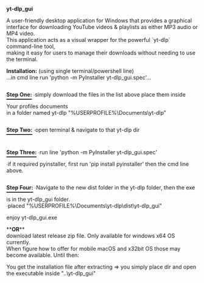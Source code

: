 
<b>yt-dlp_gui</b><br/>
<p>
A user-friendly desktop application for Windows that provides a graphical interface for downloading 
YouTube videos &amp; playlists as either MP3 audio or MP4 video. <br/>
This application acts as a visual wrapper for the powerful `yt-dlp` command-line tool, <br/>
making it easy for users to manage their downloads without needing to use the terminal.
<p/>

<b>Installation:</b> (using single terminal/powershell line)<br/>
...in cmd line run 'python -m PyInstaller yt-dlp_gui.spec'...<br/>
<p style="position: relative; display: inline-block;">
  <b>Step One:</b>
  <span style="position: absolute; left: 0; bottom: -5px; width: 100%; height: 2px; background-color: black;"></span><br/>
</p>
∙simply download the files in the list above place them inside Your profiles documents<br/> 
in a folder named yt-dlp "%USERPROFILE%\Documents\yt-dlp"<br/>
</p>

<p style="position: relative; display: inline-block;">
  <b>Step Two:</b>
  <span style="position: absolute; left: 0; bottom: -5px; width: 100%; height: 2px; background-color: black;"></span><br/>
</p>
∙open terminal & navigate to that yt-dlp dir<br/>
</p>

<p style="position: relative; display: inline-block;">
  <b>Step Three:</b>
  <span style="position: absolute; left: 0; bottom: -5px; width: 100%; height: 2px; background-color: black;"></span><br/>
</p>
∙run line 'python -m PyInstaller yt-dlp_gui.spec'<br/>
∙if it required pyinstaller, first run 'pip install pyinstaller' then the cmd line above.<br/>
</p>

<p style="position: relative; display: inline-block;">
  <b>Step Four:</b>
  <span style="position: absolute; left: 0; bottom: -5px; width: 100%; height: 2px; background-color: black;"></span><br/>
</p>
∙Navigate to the new dist folder in the yt-dlp folder, then the exe is in the yt-dlp_gui folder.<br/>
∙placed "%USERPROFILE%\Documents\yt-dlp\dist\yt-dlp_gui"<br/>
<p/>
enjoy yt-dlp_gui.exe<br/>
</p>
**<b>OR</b>** <br/>
download latest release zip file. Only available for windows x64 OS currently. <br/>
When figure how to offer for mobile macOS and x32bit OS those may become available. Until then:<br/>

You get the installation file after extracting => you simply place dir and open the executable inside "..\yt-dlp_gui\"<br/>
